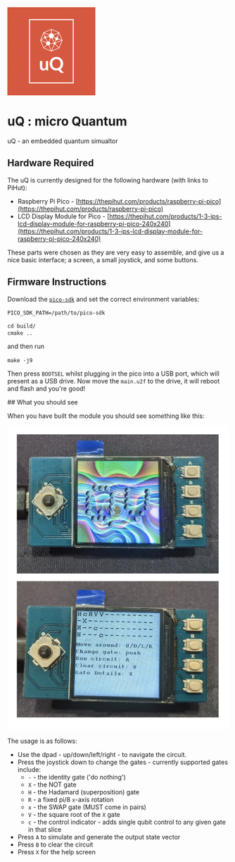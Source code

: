 <img src="uQ.png" data-canonical-src="uQ.png" width="200"/>

# uQ : micro Quantum
uQ - an embedded quantum simualtor

## Hardware Required

The uQ is currently designed for the following hardware (with links to PiHut):
* Raspberry Pi Pico - [https://thepihut.com/products/raspberry-pi-pico](https://thepihut.com/products/raspberry-pi-pico)
* LCD Display Module for Pico - [https://thepihut.com/products/1-3-ips-lcd-display-module-for-raspberry-pi-pico-240x240](https://thepihut.com/products/1-3-ips-lcd-display-module-for-raspberry-pi-pico-240x240)

These parts were chosen as they are very easy to assemble, and give us a nice basic interface; a screen, a small joystick, and some buttons. 

## Firmware Instructions

Download the [`pico-sdk`](https://github.com/raspberrypi/pico-sdk) and set the correct environment variables:

``` 
PICO_SDK_PATH=/path/to/pico-sdk
```

```
cd build/
cmake ..
```

and then run

`make -j9`

Then press `BOOTSEL` whilst plugging in the pico into a USB port, which will present as a USB drive. Now move the `main.u2f` to the drive, it will reboot and flash and you're good!

## What you should see

When you have built the module you should see something like this:

![assembled uQ](uQ-twoshot.png)

The usage is as follows:

* Use the dpad - up/down/left/right - to navigate the circuit.
* Press the joystick down to change the gates - currently supported gates include:
  * `-` - the identity gate ('do nothing')
  * `X` - the NOT gate
  * `H` - the Hadamard (superposition) gate
  * `R` - a fixed pi/8 `x`-axis rotation
  * `x` - the SWAP gate (MUST come in pairs)
  * `V` - the square root of the `X` gate
  * `c` - the control indicator - adds single qubit control to any given gate in that slice
* Press `A` to simulate and generate the output state vector
* Press `B` to clear the circuit
* Press `X` for the help screen

